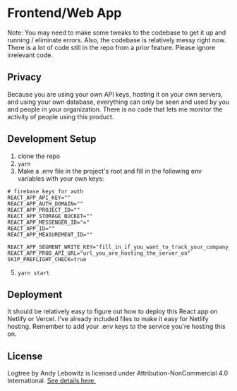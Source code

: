 # Frontend/Web App

Note: You may need to make some tweaks to the codebase to get it up and running / eliminate errors. Also, the codebase is relatively messy right now. There is a lot of code still in the repo from a prior feature. Please ignore irrelevant code.

## Privacy

Because you are using your own API keys, hosting it on your own servers, and using your own database, everything can only be seen and used by you and people in your organization. There is no code that lets me monitor the activity of people using this product.

## Development Setup

1. clone the repo
2. `yarn`
3. Make a .env file in the project's root and fill in the following env variables with your own keys:
```
# firebase keys for auth
REACT_APP_API_KEY=""
REACT_APP_AUTH_DOMAIN=""
REACT_APP_PROJECT_ID=""
REACT_APP_STORAGE_BUCKET=""
REACT_APP_MESSENGER_ID="="
REACT_APP_ID=""
REACT_APP_MEASUREMENT_ID=""

REACT_APP_SEGMENT_WRITE_KEY="fill_in_if_you_want_to_track_your_company_usage"
REACT_APP_PROD_API_URL="url_you_are_hosting_the_server_on"
SKIP_PREFLIGHT_CHECK=true
```
5. `yarn start`

## Deployment

It should be relatively easy to figure out how to deploy this React app on Netlify or Vercel. I've already included files to make it easy for Netlify hosting. Remember to add your .env keys to the service you're hosting this on.

## License

Logtree by Andy Lebowitz is licensed under Attribution-NonCommercial 4.0 International. [See details here.](https://creativecommons.org/licenses/by-nc/4.0/?ref=chooser-v1)

